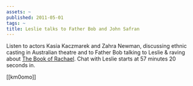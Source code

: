 ```yaml
---
assets: ~
published: 2011-05-01
tags: ~
title: Leslie talks to Father Bob and John Safran
---
```

Listen to actors Kasia Kaczmarek and Zahra Newman, discussing ethnic casting in Australian theatre and to Father Bob talking to Leslie & raving about [The Book of Rachael](http://cannold.com/articles/article/the-book-of-rachael/). Chat with Leslie starts at 57 minutes 20 seconds in.  





[[km0omo]] 